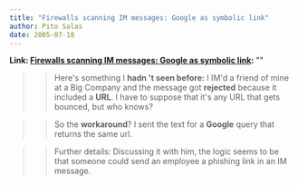 ```yaml
---
title: "Firewalls scanning IM messages: Google as symbolic link"
author: Pito Salas
date: 2005-07-18
---
```


**Link: [Firewalls scanning IM messages: Google as symbolic link](None):** ""


>>

>> Here's something I **hadn 't seen before:** I IM'd a friend of mine at a
Big Company and the message got **rejected** because it included a **URL**. I
have to suppose that it's any URL that gets bounced, but who knows?

>>

>> So the **workaround**? I sent the text for a **Google** query that returns
the same url.

>>

>> Further details: Discussing it with him, the logic seems to be that someone
could send an employee a phishing link in an IM message.


